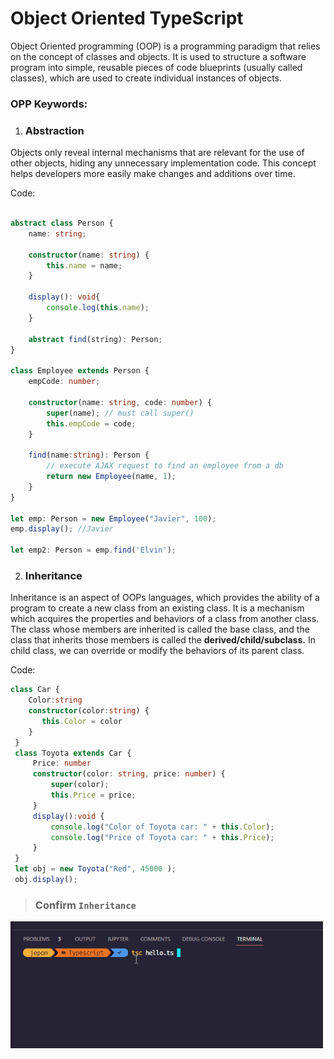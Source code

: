 
# Object Oriented TypeScript


Object Oriented programming (OOP) is a programming paradigm that relies on the concept of classes and objects. It is used to structure a software program into simple, reusable pieces of code blueprints (usually called classes), which are used to create individual instances of objects.


### OPP Keywords:

1. ### Abstraction

Objects only reveal internal mechanisms that are relevant for the use of other objects, hiding any unnecessary implementation code. This concept helps developers more easily make changes and additions over time.



Code:


```TypeScript

abstract class Person {
    name: string;
    
    constructor(name: string) {
        this.name = name;
    }

    display(): void{
        console.log(this.name);
    }

    abstract find(string): Person;
}

class Employee extends Person { 
    empCode: number;
    
    constructor(name: string, code: number) { 
        super(name); // must call super()
        this.empCode = code;
    }

    find(name:string): Person { 
        // execute AJAX request to find an employee from a db
        return new Employee(name, 1);
    }
}

let emp: Person = new Employee("Javier", 100);
emp.display(); //Javier

let emp2: Person = emp.find('Elvin');

```


2. ### Inheritance


Inheritance is an aspect of OOPs languages, which provides the ability of a program to create a new class from an existing class. It is a mechanism which acquires the properties and behaviors of a class from another class. The class whose members are inherited is called the base class, and the class that inherits those members is called the **derived/child/subclass.** In child class, we can override or modify the behaviors of its parent class.


Code:


```TypeScript
class Car {   
    Color:string     
    constructor(color:string) {   
       this.Color = color  
    }   
 }   
 class Toyota extends Car {   
     Price: number  
     constructor(color: string, price: number) {  
         super(color);  
         this.Price = price;  
     }  
     display():void {  
         console.log("Color of Toyota car: " + this.Color);  
         console.log("Price of Toyota car: " + this.Price);  
     }  
 }  
 let obj = new Toyota("Red", 45000 );  
 obj.display(); 


```




>### Confirm `Inheritance` 
<img src="./Assets/inheritance.gif" alt="Input" width="500">






